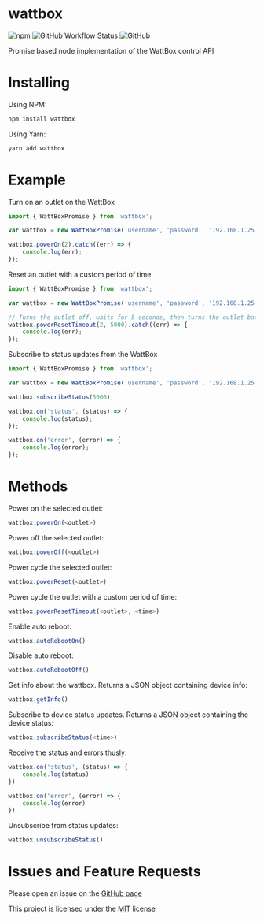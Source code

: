 # wattbox
![npm](https://img.shields.io/npm/v/wattbox?style=flat-square)
![GitHub Workflow Status](https://img.shields.io/github/workflow/status/JTF4/wattbox/Style%20Check?label=Style%20Check&logo=github&style=flat-square)
![GitHub](https://img.shields.io/github/license/jtf4/wattbox?style=flat-square)

Promise based node implementation of the WattBox control API

# Installing

Using NPM:
```bash
npm install wattbox
```

Using Yarn:
```bash
yarn add wattbox
```

# Example

Turn on an outlet on the WattBox
```js
import { WattBoxPromise } from 'wattbox';

var wattbox = new WattBoxPromise('username', 'password', '192.168.1.25');

wattbox.powerOn(2).catch((err) => {
    console.log(err);
});
```

Reset an outlet with a custom period of time
```js
import { WattBoxPromise } from 'wattbox';

var wattbox = new WattBoxPromise('username', 'password', '192.168.1.25');

// Turns the outlet off, waits for 5 seconds, then turns the outlet back on
wattbox.powerResetTimeout(2, 5000).catch((err) => {
    console.log(err);
});
```

Subscribe to status updates from the WattBox
```js
import { WattBoxPromise } from 'wattbox';

var wattbox = new WattBoxPromise('username', 'password', '192.168.1.25');

wattbox.subscribeStatus(5000);

wattbox.on('status', (status) => {
    console.log(status);
});

wattbox.on('error', (error) => {
    console.log(error);
});
```

# Methods

Power on the selected outlet:
```js
wattbox.powerOn(<outlet>)
```

Power off the selected outlet:
```js
wattbox.powerOff(<outlet>)
```

Power cycle the selected outlet:
```js
wattbox.powerReset(<outlet>)
```

Power cycle the outlet with a custom period of time:
```js
wattbox.powerResetTimeout(<outlet>, <time>)
```

Enable auto reboot:
```js
wattbox.autoRebootOn()
```

Disable auto reboot:
```js
wattbox.autoRebootOff()
```

Get info about the wattbox. Returns a JSON object containing device info:
```js
wattbox.getInfo()
``` 

Subscribe to device status updates. Returns a JSON object containing the device status:
```js
wattbox.subscribeStatus(<time>)
```

Receive the status and errors thusly:
```js
wattbox.on('status', (status) => {
    console.log(status)
})

wattbox.on('error', (error) => {
    console.log(error)
})
```

Unsubscribe from status updates:
```js
wattbox.unsubscribeStatus()
```

# Issues and Feature Requests
Please open an issue on the [GitHub page](https://github.com/jtf4/wattbox)

This project is licensed under the [MIT](https://github.com/JTF4/wattbox/blob/master/LICENSE.md) license
